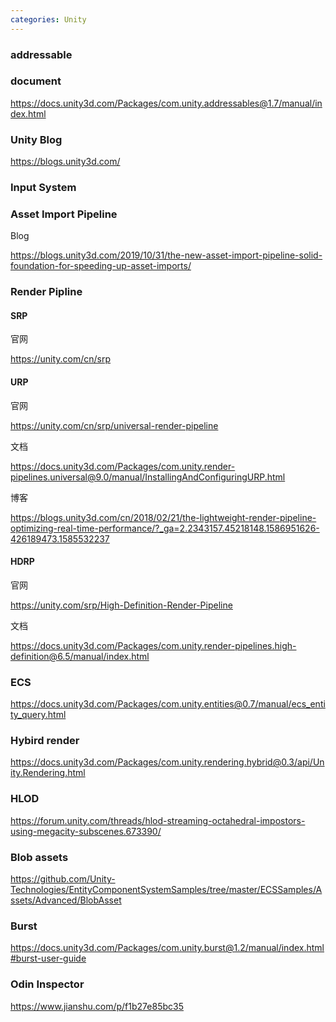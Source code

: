 ```yaml
---
categories: Unity
---
```


### addressable

### document

https://docs.unity3d.com/Packages/com.unity.addressables@1.7/manual/index.html

### Unity Blog

https://blogs.unity3d.com/

### Input System

### Asset Import Pipeline

Blog

https://blogs.unity3d.com/2019/10/31/the-new-asset-import-pipeline-solid-foundation-for-speeding-up-asset-imports/

### Render Pipline

#### SRP

官网

https://unity.com/cn/srp

#### URP

官网

https://unity.com/cn/srp/universal-render-pipeline

文档

https://docs.unity3d.com/Packages/com.unity.render-pipelines.universal@9.0/manual/InstallingAndConfiguringURP.html

博客

https://blogs.unity3d.com/cn/2018/02/21/the-lightweight-render-pipeline-optimizing-real-time-performance/?_ga=2.2343157.45218148.1586951626-426189473.1585532237

#### HDRP

官网

https://unity.com/srp/High-Definition-Render-Pipeline

文档

https://docs.unity3d.com/Packages/com.unity.render-pipelines.high-definition@6.5/manual/index.html



### ECS

https://docs.unity3d.com/Packages/com.unity.entities@0.7/manual/ecs_entity_query.html



### Hybird render

https://docs.unity3d.com/Packages/com.unity.rendering.hybrid@0.3/api/Unity.Rendering.html

### HLOD

https://forum.unity.com/threads/hlod-streaming-octahedral-impostors-using-megacity-subscenes.673390/



### Blob assets

https://github.com/Unity-Technologies/EntityComponentSystemSamples/tree/master/ECSSamples/Assets/Advanced/BlobAsset



### Burst

https://docs.unity3d.com/Packages/com.unity.burst@1.2/manual/index.html#burst-user-guide



### Odin Inspector 

https://www.jianshu.com/p/f1b27e85bc35